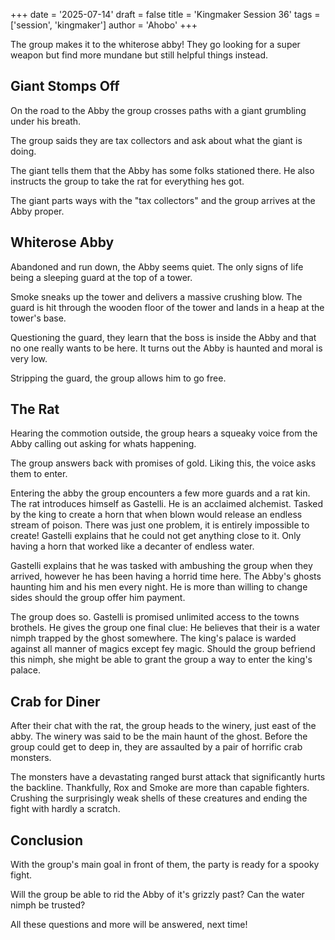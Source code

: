 +++
date = '2025-07-14'
draft = false
title = 'Kingmaker Session 36'
tags = ['session', 'kingmaker']
author = 'Ahobo'
+++

The group makes it to the whiterose abby! They go looking for a super weapon but find
more mundane but still helpful things instead.

## Giant Stomps Off

On the road to the Abby the group crosses paths with a giant grumbling under his breath.

The group saids they are tax collectors and ask about what the giant is doing.

The giant tells them that the Abby has some folks stationed there. He also instructs the group
to take the rat for everything hes got. 

The giant parts ways with the "tax collectors" and the group arrives at the Abby proper.

## Whiterose Abby

Abandoned and run down, the Abby seems quiet. The only signs of life being a sleeping guard at the top of a tower.

Smoke sneaks up the tower and delivers a massive crushing blow. The guard is hit through the wooden floor of the tower and lands in
a heap at the tower's base. 

Questioning the guard, they learn that the boss is inside the Abby and that no one really wants to be here.
It turns out the Abby is haunted and moral is very low. 

Stripping the guard, the group allows him to go free.

## The Rat

Hearing the commotion outside, the group hears a squeaky voice from the Abby calling out asking for whats happening.

The group answers back with promises of gold. Liking this, the voice asks them to enter.

Entering the abby the group encounters a few more guards and a rat kin. The rat introduces himself as Gastelli.
He is an acclaimed alchemist. Tasked by the king to create a horn that when blown would release an endless stream
of poison. There was just one problem, it is entirely impossible to create! Gastelli explains that he could not
get anything close to it. Only having a horn that worked like a decanter of endless water.

Gastelli explains that he was tasked with ambushing the group when they arrived, however he has been having a horrid time
here. The Abby's ghosts haunting him and his men every night. He is more than willing to change sides should the group
offer him payment.

The group does so. Gastelli is promised unlimited access to the towns brothels. He gives the group one final clue:
He believes that their is a water nimph trapped by the ghost somewhere. The king's palace is warded against all manner
of magics except fey magic. Should the group befriend this nimph, she might be able to grant the group a way to enter the king's
palace. 

## Crab for Diner

After their chat with the rat, the group heads to the winery, just east of the abby. The winery was said to be the main
haunt of the ghost. Before the group could get to deep in, they are assaulted by a pair of horrific crab monsters.

The monsters have a devastating ranged burst attack that significantly hurts the backline. Thankfully, Rox and Smoke
are more than capable fighters. Crushing the surprisingly weak shells of these creatures and ending the fight with hardly
a scratch.

## Conclusion

With the group's main goal in front of them, the party is ready for a spooky fight.

Will the group be able to rid the Abby of it's grizzly past? Can the water nimph be trusted?

All these questions and more will be answered, next time!